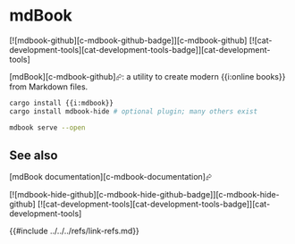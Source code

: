 # mdBook

[![mdbook-github][c-mdbook-github-badge]][c-mdbook-github]  [![cat-development-tools][cat-development-tools-badge]][cat-development-tools]

[mdBook][c-mdbook-github]⮳: a utility to create modern {{i:online books}} from Markdown files.

```bash
cargo install {{i:mdbook}}
cargo install mdbook-hide # optional plugin; many others exist
```

```bash
mdbook serve --open
```

## See also

[mdBook documentation][c-mdbook-documentation]⮳

[![mdbook-hide-github][c-mdbook-hide-github-badge]][c-mdbook-hide-github]  [![cat-development-tools][cat-development-tools-badge]][cat-development-tools]

{{#include ../../../refs/link-refs.md}}
